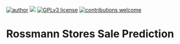 [![author](https://img.shields.io/badge/author-ghermsen-red.svg)](https://www.linkedin.com/in/gabrielhermsen/)
[![](https://img.shields.io/badge/python-3.9-blue.svg)](https://docs.python.org/3.9/)
[![GPLv3 license](https://img.shields.io/badge/License-GPLv3-blue.svg)](http://perso.crans.org/besson/LICENSE.html)
[![contributions welcome](https://img.shields.io/badge/contributions-welcome-brightgreen.svg?style=flat)](https://github.com/ghermsen/airbnb_munchen/issues)

# Rossmann Stores Sale Prediction